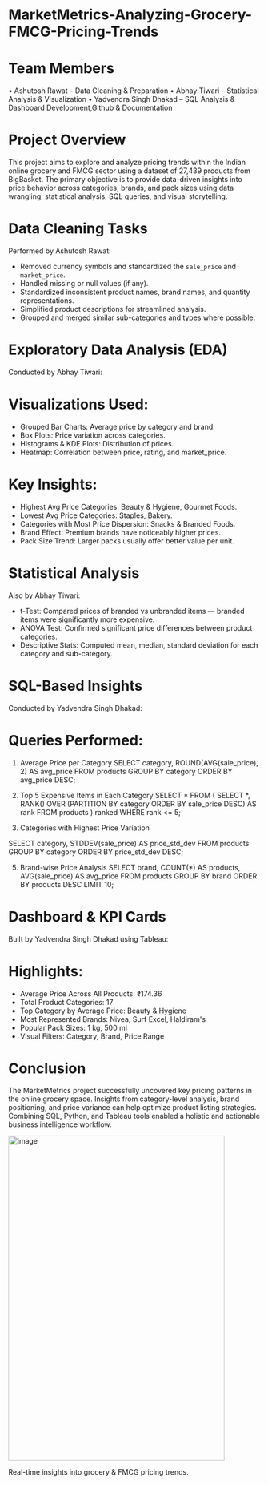 # MarketMetrics-Analyzing-Grocery-FMCG-Pricing-Trends

# Team Members
• Ashutosh Rawat – Data Cleaning & Preparation
• Abhay Tiwari – Statistical Analysis & Visualization
• Yadvendra Singh Dhakad – SQL Analysis & Dashboard Development,Github & Documentation

# Project Overview
This project aims to explore and analyze pricing trends within the Indian online grocery and FMCG sector using a dataset of 27,439 products from BigBasket. The primary objective is to provide data-driven insights into price behavior across categories, brands, and pack sizes using data wrangling, statistical analysis, SQL queries, and visual storytelling.

# Data Cleaning Tasks
Performed by Ashutosh Rawat:

- Removed currency symbols and standardized the `sale_price` and `market_price`.
- Handled missing or null values (if any).
- Standardized inconsistent product names, brand names, and quantity representations.
- Simplified product descriptions for streamlined analysis.
- Grouped and merged similar sub-categories and types where possible.

# Exploratory Data Analysis (EDA)
Conducted by Abhay Tiwari:

# Visualizations Used:
- Grouped Bar Charts: Average price by category and brand.
- Box Plots: Price variation across categories.
- Histograms & KDE Plots: Distribution of prices.
- Heatmap: Correlation between price, rating, and market_price.

# Key Insights:
- Highest Avg Price Categories: Beauty & Hygiene, Gourmet Foods.
- Lowest Avg Price Categories: Staples, Bakery.
- Categories with Most Price Dispersion: Snacks & Branded Foods.
- Brand Effect: Premium brands have noticeably higher prices.
- Pack Size Trend: Larger packs usually offer better value per unit.

# Statistical Analysis
Also by Abhay Tiwari:
- t-Test: Compared prices of branded vs unbranded items — branded items were significantly more expensive.
- ANOVA Test: Confirmed significant price differences between product categories.
- Descriptive Stats: Computed mean, median, standard deviation for each category and sub-category.

# SQL-Based Insights
Conducted by Yadvendra Singh Dhakad:

# Queries Performed:
1. Average Price per Category
SELECT category, ROUND(AVG(sale_price), 2) AS avg_price
FROM products
GROUP BY category
ORDER BY avg_price DESC;

2. Top 5 Expensive Items in Each Category
SELECT *
FROM (
    SELECT *, RANK() OVER (PARTITION BY category ORDER BY sale_price DESC) AS rank
    FROM products
) ranked
WHERE rank <= 5;

3. Categories with Highest Price Variation
   
SELECT category, STDDEV(sale_price) AS price_std_dev
FROM products
GROUP BY category
ORDER BY price_std_dev DESC;

5. Brand-wise Price Analysis
SELECT brand, COUNT(*) AS products, AVG(sale_price) AS avg_price
FROM products
GROUP BY brand
ORDER BY products DESC
LIMIT 10;

# Dashboard & KPI Cards
Built by Yadvendra Singh Dhakad using Tableau:

# Highlights:
- Average Price Across All Products: ₹174.36
- Total Product Categories: 17
- Top Category by Average Price: Beauty & Hygiene
- Most Represented Brands: Nivea, Surf Excel, Haldiram's
- Popular Pack Sizes: 1 kg, 500 ml
- Visual Filters: Category, Brand, Price Range

# Conclusion

The MarketMetrics project successfully uncovered key pricing patterns in the online grocery space. Insights from category-level analysis, brand positioning, and price variance can help optimize product listing strategies. Combining SQL, Python, and Tableau tools enabled a holistic and actionable business intelligence workflow.

<img width="432" height="649" alt="image" src="https://github.com/user-attachments/assets/17c668c5-7512-435f-82b4-9e67de17e55f" />


Real-time insights into grocery &amp; FMCG pricing trends.
